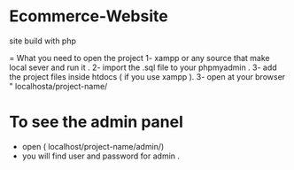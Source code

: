 # Ecommerce-Website
site build with php 

= What you need to open the project
  1- xampp or any source that make local sever and run it .
  2- import the .sql file to your phpmyadmin .
  3- add the project files inside htdocs ( if you use xampp ).
  3- open at your browser " localhosta/project-name/
  
# To see the admin panel 
 - open ( localhost/project-name/admin/)
 - you will find user and password for admin .
